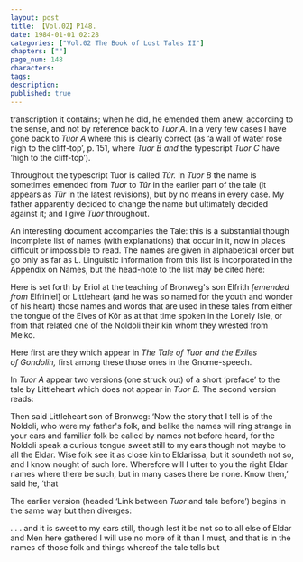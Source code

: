 ```yaml
---
layout: post
title: 【Vol.02】P148.
date: 1984-01-01 02:28
categories: ["Vol.02 The Book of Lost Tales II"]
chapters: [""]
page_num: 148
characters: 
tags: 
description: 
published: true
---
```


<p style="text-indent: 0;">
transcription it contains; when he did, he emended them anew, according to the sense, and not by reference back to <I>Tuor A.</I> In a very few cases I have gone back to <I>Tuor A</I> where this is clearly correct (as ‘a wall of water rose nigh to the cliff-top’, p. 151, where <I>Tuor B and</I> the typescript <I>Tuor C</I> have ‘high to the cliff-top’).
</p>

Throughout the typescript Tuor is called <I>Tûr.</I> In <I>Tuor B</I> the name is sometimes emended from <I>Tuor</I> to <I>Tûr</I> in the earlier part of the tale (it appears as <I>Tûr</I> in the latest revisions), but by no means in every case. My father apparently decided to change the name but ultimately decided against it; and I give <I>Tuor</I> throughout.

An interesting document accompanies the Tale: this is a substantial though incomplete list of names (with explanations) that occur in it, now in places difficult or impossible to read. The names are given in alphabetical order but go only as far as L. Linguistic information from this list is incorporated in the Appendix on Names, but the head-note to the list may be cited here:

Here is set forth by Eriol at the teaching of Bronweg's son Elfrith <I>[emended from</I> Elfriniel] or Littleheart (and he was so named for the youth and wonder of his heart) those names and words that are used in these tales from either the tongue of the Elves of Kôr as at that time spoken in the Lonely Isle, or from that related one of the Noldoli their kin whom they wrested from Melko.

Here first are they which appear in <I>The Tale of Tuor and the Exiles<BR>of Gondolin,</I> first among these those ones in the Gnome-speech.

In <I>Tuor A</I> appear two versions (one struck out) of a short ‘preface’ to the tale by Littleheart which does not appear in <I>Tuor B.</I> The second version reads:

Then said Littleheart son of Bronweg: ‘Now the story that I tell is of the Noldoli, who were my father's folk, and belike the names will ring strange in your ears and familiar folk be called by names not before heard, for the Noldoli speak a curious tongue sweet still to my ears though not maybe to all the Eldar. Wise folk see it as close kin to Eldarissa, but it soundeth not so, and I know nought of such lore. Wherefore will I utter to you the right Eldar names where there be such, but in many cases there be none. Know then,’ said he, ‘that

The earlier version (headed ‘Link between <I>Tuor</I> and tale before’) begins in the same way but then diverges:

. . . and it is sweet to my ears still, though lest it be not so to all else of Eldar and Men here gathered I will use no more of it than I must, and that is in the names of those folk and things whereof the tale tells but

